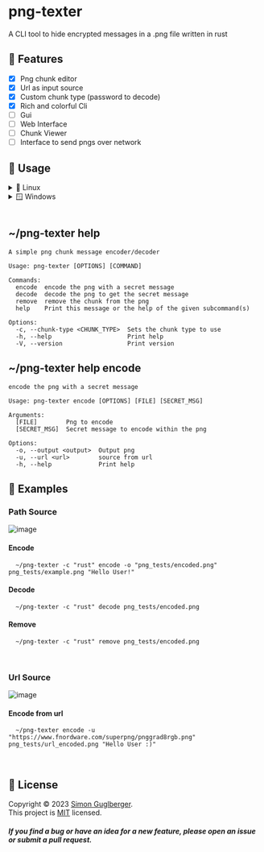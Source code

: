 # png-texter
A CLI tool to hide encrypted messages in a .png file written in rust
</br>
## 💎 Features
- [x] Png chunk editor
- [x] Url as input source
- [x] Custom chunk type (password to decode)
- [x] Rich and colorful Cli
- [ ] Gui
- [ ] Web Interface
- [ ] Chunk Viewer
- [ ] Interface to send pngs over network

## 👾 Usage 
<details>
<summary> 🐧 Linux </summary>
<p>

```bash
   ~/png-texter help
```

</p>
</details>
<details>
<summary> 🪟 Windows </summary>
<p>

```bash
   C:\png-texter.exe help
```

</p>
</details>

</br>

## ~/png-texter help
```
A simple png chunk message encoder/decoder

Usage: png-texter [OPTIONS] [COMMAND]

Commands:
  encode  encode the png with a secret message
  decode  decode the png to get the secret message
  remove  remove the chunk from the png
  help    Print this message or the help of the given subcommand(s)

Options:
  -c, --chunk-type <CHUNK_TYPE>  Sets the chunk type to use
  -h, --help                     Print help
  -V, --version                  Print version
```

## ~/png-texter help encode


```
encode the png with a secret message

Usage: png-texter encode [OPTIONS] [FILE] [SECRET_MSG]

Arguments:
  [FILE]        Png to encode
  [SECRET_MSG]  Secret message to encode within the png

Options:
  -o, --output <output>  Output png
  -u, --url <url>        source from url
  -h, --help             Print help

```

## 🔬 Examples 

### Path Source

![image](https://user-images.githubusercontent.com/65186979/218119450-3970c6d7-b7ac-4908-be7b-6490e560ce04.png)


#### Encode

      ~/png-texter -c "rust" encode -o "png_tests/encoded.png"  png_tests/example.png "Hello User!"

#### Decode

      ~/png-texter -c "rust" decode png_tests/encoded.png
      
#### Remove
      
      ~/png-texter -c "rust" remove png_tests/encoded.png

</br>

### Url Source

![image](https://user-images.githubusercontent.com/65186979/219093918-c4555974-167a-4a0a-bfce-36fd38839b3e.png)

#### Encode from url

      ~/png-texter encode -u "https://www.fnordware.com/superpng/pnggrad8rgb.png" png_tests/url_encoded.png "Hello User :)"
      
</br>

## 📝 License

Copyright © 2023 [Simon Guglberger](https://github.com/sxmon17).<br />
This project is [MIT](https://github.com/Sxmon17/png-texter/blob/main/LICENSE.md) licensed.


##### If you find a bug or have an idea for a new feature, please open an issue or submit a pull request.
